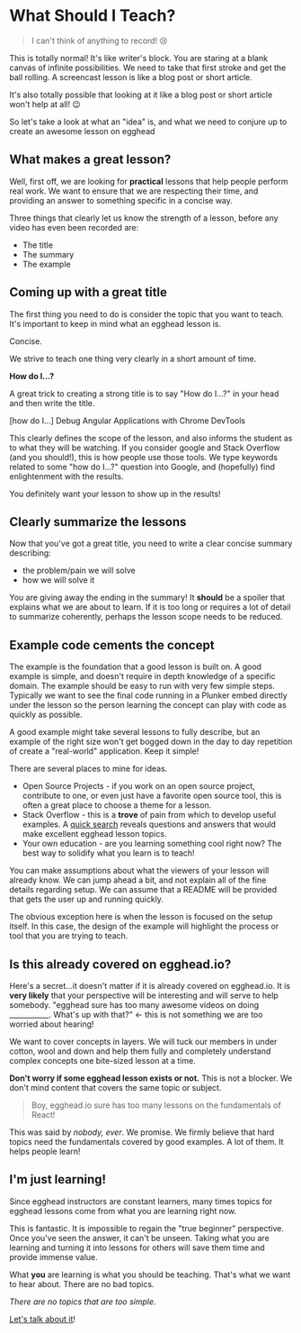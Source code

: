 # What Should I Teach?

> I can't think of anything to record! 😢

This is totally normal! It's like writer's block. You are staring at a blank canvas of infinite possibilities. We need to take that first stroke and get the ball rolling. A screencast lesson is like a blog post or short article.

It's also totally possible that looking at it like a blog post or short article won't help at all! 😉 

So let's take a look at what an "idea" is, and what we need to conjure up to create an awesome lesson on egghead

## **What makes a great lesson?**

Well, first off, we are looking for **practical** lessons that help people perform real work. We want to ensure that we are respecting their time, and providing an answer to something specific in a concise way.

Three things that clearly let us know the strength of a lesson, before any video has even been recorded are:


- The title
- The summary
- The example


## Coming up with a great title

The first thing you need to do is consider the topic that you want to teach. It's important to keep in mind what an egghead lesson is.

Concise.

We strive to teach one thing very clearly in a short amount of time.

**How do I...?**

A great trick to creating a strong title is to say "How do I...?" in your head and then write the title.

[how do I...] Debug Angular Applications with Chrome DevTools

This clearly defines the scope of the lesson, and also informs the student as to what they will be watching. If you consider google and Stack Overflow (and you should!), this is how people use those tools. We type keywords related to some "how do I...?" question into Google, and (hopefully) find enlightenment with the results.

You definitely want your lesson to show up in the results!

## Clearly summarize the lessons

Now that you've got a great title, you need to write a clear concise summary describing:


- the problem/pain we will solve
- how we will solve it

You are giving away the ending in the summary! It **should** be a spoiler that explains what we are about to learn. If it is too long or requires a lot of detail to summarize coherently, perhaps the lesson scope needs to be reduced.

## Example code cements the concept

The example is the foundation that a good lesson is built on. A good example is simple, and doesn't require in depth knowledge of a specific domain. The example should be easy to run with very few simple steps. Typically we want to see the final code running in a Plunker embed directly under the lesson so the person learning the concept can play with code as quickly as possible.

A good example might take several lessons to fully describe, but an example of the right size won't get bogged down in the day to day repetition of create a "real-world" application. Keep it simple!

There are several places to mine for ideas.


- Open Source Projects - if you work on an open source project, contribute to one, or even just have a favorite open source tool, this is often a great place to choose a theme for a lesson.
- Stack Overflow - this is a **trove** of pain from which to develop useful examples. A [quick search](http://stackoverflow.com/search?tab=votes&q=%5bjavascript%5d%20react) reveals questions and answers that would make excellent egghead lesson topics.
- Your own education - are you learning something cool right now? The best way to solidify what you learn is to teach!

You can make assumptions about what the viewers of your lesson will already know. We can jump ahead a bit, and not explain all of the fine details regarding setup. We can assume that a README will be provided that gets the user up and running quickly.

The obvious exception here is when the lesson is focused on the setup itself. In this case, the design of the example will highlight the process or tool that you are trying to teach.

## **Is this already covered on egghead.io?**

Here's a secret...it doesn't matter if it is already covered on egghead.io. It is **very likely** that your perspective will be interesting and will serve to help somebody. "egghead sure has too many awesome videos on doing ___________. What's up with that?" <- this is not something we are too worried about hearing!

We want to cover concepts in layers. We will tuck our members in under cotton, wool and down and help them fully and completely understand complex concepts one bite-sized lesson at a time.

**Don't worry if some egghead lesson exists or not.** This is not a blocker. We don't mind content that covers the same topic or subject.


> Boy, egghead.io sure has too many lessons on the fundamentals of React!

This was said by *nobody, ever*. We promise. We firmly believe that hard topics need the fundamentals covered by good examples. A lot of them. It helps people learn!

## **I'm just learning!**

Since egghead instructors are constant learners, many times topics for egghead lessons come from what you are learning right now.

This is fantastic. It is impossible to regain the "true beginner" perspective. Once you've seen the answer, it can't be unseen. Taking what you are learning and turning it into lessons for others will save them time and provide immense value.

What **you** are learning is what you should be teaching. That's what we want to hear about.
There are no bad topics.

*There are no topics that are too simple.*

[Let's talk about it](https://eggheadio.slack.com/messages/egghead-lesson-ideas/)!


